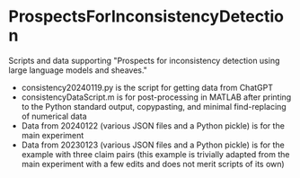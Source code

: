 # ProspectsForInconsistencyDetection
Scripts and data supporting "Prospects for inconsistency detection using large language models and sheaves."

* consistency20240119.py is the script for getting data from ChatGPT
* consistencyDataScript.m is for post-processing in MATLAB after printing to the Python standard output, copypasting, and minimal find-replacing of numerical data
* Data from 20240122 (various JSON files and a Python pickle) is for the main experiment
* Data from 20230123 (various JSON files and a Python pickle) is for the example with three claim pairs (this example is trivially adapted from the main experiment with a few edits and does not merit scripts of its own)
